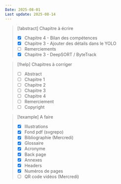 ```yaml
---
Date: 2025-08-01
Last update: 2025-08-14
---
```


> [!abstract] Chapitre à écrire
> - [x] Chapitre 4 - Bilan des compétences
> - [x] Chapitre 3 - Ajouter des détails dans le YOLO
> - [ ] Remerciements 
> - [x] Chapitre 3 - DeepSORT / ByteTrack

> [!help] Chapitres à corriger
> - [ ] Abstract
> - [ ] Chapitre 1
> - [ ] Chapitre 2
> - [ ] Chapitre 3
> - [ ] Chapitre 4
> - [ ] Remerciement 
> - [ ] Copyright

> [!example] A faire
> - [x] Illustrations
> - [x] Fond pdf (svgrepo)
> - [x] Bibliographie (Mercredi)
> - [x] Glossaire
> - [x] Acronyme
> - [x] Back page
> - [x] Annexes
> - [x] Headers
> - [x] Numéros de pages
> - [ ] QR code vidéos (Mercredi)


